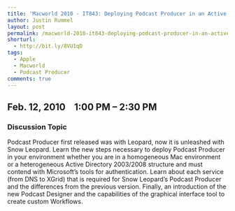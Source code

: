 ```yaml
---
title: 'Macworld 2010 - IT843: Deploying Podcast Producer in an Active Directory Environment'
author: Justin Rummel
layout: post
permalink: /macworld-2010-it843-deploying-podcast-producer-in-an-active-directory-environment/
shorturl:
  - http://bit.ly/8VU1qD
tags: 
  - Apple
  - Macworld
  - Podcast Producer
comments: true
---
```

Feb. 12, 2010    1:00 PM – 2:30 PM
----------------------------------

### Discussion Topic
Podcast Producer first released was with Leopard, now it is unleashed with Snow Leopard. Learn the new steps necessary to deploy Podcast Producer in your environment whether you are in a homogeneous Mac environment or a heterogeneous Active Directory 2003/2008 structure and must contend with Microsoft’s tools for authentication. Learn about each service (from DNS to XGrid) that is required for Snow Leopard’s Podcast Producer and the differences from the previous version. Finally, an introduction of the new Podcast Designer and the capabilities of the graphical interface tool to create custom Workflows.
